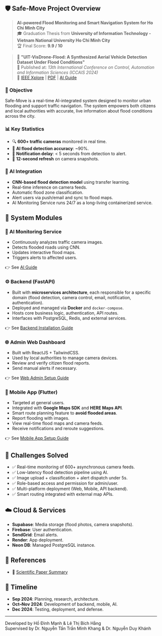 ## 🛡️ Safe-Move Project Overview

> **AI-powered Flood Monitoring and Smart Navigation System for Ho Chi Minh City**  
> 🎓 Graduation Thesis from **University of Information Technology - Vietnam National University Ho Chi Minh City**  
> 🏆 Final Score: **9.9 / 10**

> 📰 **"UIT-VisDrone-Flood: A Synthesized Aerial Vehicle Detection Dataset Under Flood Conditions"**  
> 📍 Published at: _13th International Conference on Control, Automation and Information Sciences (ICCAIS 2024)_  
> 📄 [IEEE Xplore](https://ieeexplore.ieee.org/document/10814214) | [PDF](https://ami.gov.vn/wp-content/uploads/2024/11/TA03-2-compressed.pdf) | [AI Guide](./AI-Tranning/README.md)

### 🎯 Objective

Safe-Move is a real-time AI-integrated system designed to monitor urban flooding and support traffic navigation. The system empowers both citizens and local authorities with accurate, live information about flood conditions across the city.

### 📊 Key Statistics

- 🔍 **600+ traffic cameras** monitored in real time.
- 🧠 **AI flood detection accuracy**: ~90%.
- 📲 **Notification delay**: < 5 seconds from detection to alert.
- 📡 **12-second refresh** on camera snapshots.

### 🧠 AI Integration

- **CNN-based flood detection model** using transfer learning.
- Real-time inference on camera feeds.
- Automatic flood zone classification.
- Alert users via push/email and sync to flood maps.
- AI Monitoring Service runs 24/7 as a long-living containerized service.

## 🧩 System Modules

### 🧠 AI Monitoring Service

- Continuously analyzes traffic camera images.
- Detects flooded roads using CNN.
- Updates interactive flood maps.
- Triggers alerts to affected users.

👉 See [AI Guide](./AI-Tranning/README.md)

### ⚙️ Backend (FastAPI)

- Built with **microservices architecture**, each responsible for a specific domain (flood detection, camera control, email, notification, authentication).
- Deployed and managed via **Docker** and `docker-compose`.
- Hosts core business logic, authentication, API routes.
- Interfaces with PostgreSQL, Redis, and external services.

👉 See [Backend Installation Guide](./Backend/README.md)

### 🌐 Admin Web Dashboard

- Built with ReactJS + TailwindCSS.
- Used by local authorities to manage camera devices.
- Review and verify citizen flood reports.
- Send manual alerts if necessary.

👉 See [Web Admin Setup Guide](./Website/README.md)

### 📱 Mobile App (Flutter)

- Targeted at general users.
- Integrated with **Google Maps SDK** and **HERE Maps API**.
- Smart route planning feature to **avoid flooded areas**.
- Report flooding with images.
- View real-time flood maps and camera feeds.
- Receive notifications and reroute suggestions.

👉 See [Mobile App Setup Guide](./Mobile/README.md)

## 🧠 Challenges Solved

- ✅ Real-time monitoring of 600+ asynchronous camera feeds.
- ✅ Low-latency flood detection pipeline using AI.
- ✅ Image upload + classification + alert dispatch under 5s.
- ✅ Role-based access and permission for admin/user.
- ✅ Multi-platform deployment (Web, Mobile, API backend).
- ✅ Smart routing integrated with external map APIs.

## ☁️ Cloud & Services

- **Supabase**: Media storage (flood photos, camera snapshots).
- **Firebase**: User authentication.
- **SendGrid**: Email alerts.
- **Render**: App deployment.
- **Neon DB**: Managed PostgreSQL instance.

## 📄 References

- 📘 [Scientific Paper Summary](./Scientific%20Paper%20Description.md)

## 📅 Timeline

- **Sep 2024**: Planning, research, architecture.
- **Oct–Nov 2024**: Development of backend, mobile, AI.
- **Dec 2024**: Testing, deployment, and defense.

---

Developed by Hồ Đình Mạnh & Lê Thị Bích Hằng  
Supervised by Dr. Nguyễn Tấn Trần Minh Khang & Dr. Nguyễn Duy Khánh
